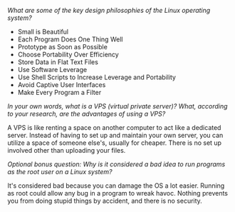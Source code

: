 *What are some of the key design philosophies of the Linux operating system?*

- Small is Beautiful
- Each Program Does One Thing Well
- Prototype as Soon as Possible
- Choose Portability Over Efficiency
- Store Data in Flat Text Files
- Use Software Leverage
- Use Shell Scripts to Increase Leverage and Portability
- Avoid Captive User Interfaces
- Make Every Program a Filter

*In your own words, what is a VPS (virtual private server)? What, according to your research, are the advantages of using a VPS?*

A VPS is like renting a space on another computer to act like a dedicated server. Instead of having to set up and maintain your own server, you can utilize a space of someone else's, usually for cheaper. There is no set up involved other than uploading your files.

*Optional bonus question: Why is it considered a bad idea to run programs as the root user on a Linux system?*

It's considered bad because you can damage the OS a lot easier. Running as root could allow any bug in a program to wreak havoc. Nothing prevents you from doing stupid things by accident, and there is no security.
